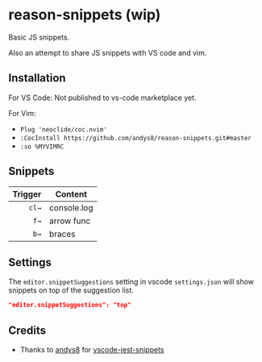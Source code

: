 # reason-snippets (wip)

Basic JS snippets.

Also an attempt to share JS snippets with VS code and vim.

## Installation

For VS Code: Not published to vs-code marketplace yet.

For Vim: 

* `Plug 'neoclide/coc.nvim'`
* `:CocInstall https://github.com/andys8/reason-snippets.git#master`
* `:so %MYVIMRC`

## Snippets

|  Trigger | Content       |
| -------: | ------------- |
|  `cl→`   | console.log   |
|  `f→`    | arrow func    |
|  `b→`    | braces        |


## Settings

The `editor.snippetSuggestions` setting in vscode `settings.json` will show snippets on top of the suggestion list.

```json
"editor.snippetSuggestions": "top"
```

## Credits

- Thanks to [andys8](https://github.com/andys8) for [vscode-jest-snippets](https://github.com/andys8/vscode-jest-snippets)
